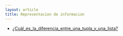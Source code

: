 ```yaml
---
layout: article
title: Representacion de informacion
---
```


-   [¿Cuál\_es\_la\_diferencia\_entre\_una\_tupla\_y\_una\_lista?](-cual-es-la-diferencia-entre-una-tupla-y-una-lista-.html)

